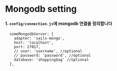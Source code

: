 # Mongodb setting

#### 1. `config/connection.js`에 mongodb 연결을 정의합니다
```
  someMongodbServer: {
    adapter: 'sails-mongo',
    host: 'localhost',
    port: 27017,
    // user: 'username', //optional
    // password: 'password', //optional
    database: 'shoppingbag' //optional
  },
```
